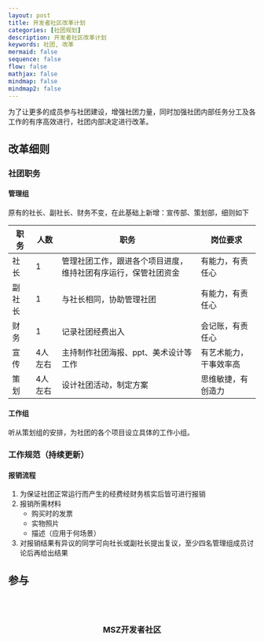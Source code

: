```yaml
---
layout: post
title: 开发者社区改革计划
categories: [社团规划]
description: 开发者社区改革计划
keywords: 社团, 改革
mermaid: false
sequence: false
flow: false
mathjax: false
mindmap: false
mindmap2: false
---
```


为了让更多的成员参与社团建设，增强社团力量，同时加强社团内部任务分工及各工作的有序高效进行，社团内部决定进行改革。

## 改革细则

### 社团职务

#### 管理组

原有的社长、副社长、财务不变，在此基础上新增：宣传部、策划部，细则如下

| 职务   | 人数    | 职务                                                           | 岗位要求               |
| ------ | ------- | -------------------------------------------------------------- | ---------------------- |
| 社长   | 1       | 管理社团工作，跟进各个项目进度，维持社团有序运行，保管社团资金 | 有能力，有责任心       |
| 副社长 | 1       | 与社长相同，协助管理社团                                       | 有能力，有责任心       |
| 财务   | 1       | 记录社团经费出入                                               | 会记账，有责任心       |
| 宣传   | 4人左右 | 主持制作社团海报、ppt、美术设计等工作                          | 有艺术能力，干事效率高 |
| 策划   | 4人左右 | 设计社团活动，制定方案                                         | 思维敏捷，有创造力     |

#### 工作组

听从策划组的安排，为社团的各个项目设立具体的工作小组。

### 工作规范（持续更新）

#### 报销流程

1. 为保证社团正常运行而产生的经费经财务核实后皆可进行报销
2. 报销所需材料
   * 购买时的发票
   * 实物照片
   * 描述（应用于何场景）
3. 对报销结果有异议的同学可向社长或副社长提出复议，至少四名管理组成员讨论后再给出结果

## 参与

<script type='text/javascript' src='https://www.wjx.cn/handler/jqemed.ashx?activity=hjb6yzA&width=750&source=iframe'></script>

<br><br>
<center><h3>MSZ开发者社区</h3></center>
